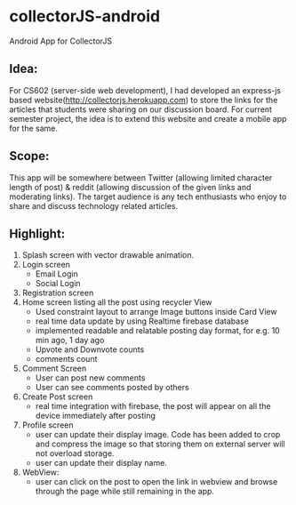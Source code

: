 # collectorJS-android
Android App for CollectorJS

## Idea:
For CS602 (server-side web development), I had developed an express-js based website(http://collectorjs.herokuapp.com) to store the links for the articles that students were sharing on our discussion board. For current semester project, the idea is to extend this website and create a mobile app for the same. 
## Scope:
This app will be somewhere between Twitter (allowing limited character length of post) & reddit (allowing discussion of the given links and moderating links). The target audience is any tech enthusiasts who enjoy to share and discuss technology related articles.

## Highlight:
1.	Splash screen with vector drawable animation.
2.	Login screen
    -	Email Login
    -	Social Login
3.	Registration screen 
4.	Home screen listing all the post using recycler View
    -	Used constraint layout to arrange Image buttons inside Card View
    -	real time data update by using Realtime firebase database
    -	implemented readable and relatable posting day format, for e.g. 10 min ago, 1 day ago
    -	Upvote and Downvote counts
    -	comments count
5.	Comment Screen
     -	User can post new comments
     -	User can see comments posted by others
6.	Create Post screen
      -	real time integration with firebase, the post will appear on all the device immediately after posting
7.	Profile screen
      -	user can update their display image. Code has been added to crop and compress the image so that storing them on external server will not overload storage.
      -	user can update their display name.
8.	WebView:
      -	user can click on the post to open the link in webview and browse through the page while still remaining in the app. 

